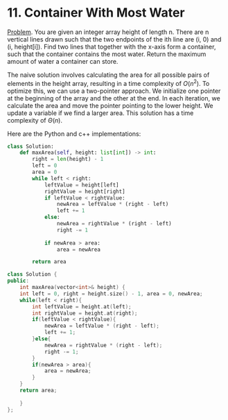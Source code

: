 # 11. Container With Most Water

[Problem](https://leetcode.com/problems/container-with-most-water/description/). You are given an integer array height of length n. There are n vertical lines drawn such that the two endpoints of the ith line are (i, 0) and (i, height[i]). Find two lines that together with the x-axis form a container, such that the container contains the most water. Return the maximum amount of water a container can store.


The naive solution involves calculating the area for all possible pairs of elements in the height array, resulting in a time complexity of $O(n^2)$. To optimize this, we can use a two-pointer approach. We initialize one pointer at the beginning of the array and the other at the end. In each iteration, we calculate the area and move the pointer pointing to the lower height. We update a variable if we find a larger area. This solution has a time complexity of $\Theta(n)$.

Here are the Python and c++ implementations: 

```python
class Solution:
    def maxArea(self, height: list[int]) -> int:
        right = len(height) - 1
        left = 0
        area = 0
        while left < right:
            leftValue = height[left]
            rightValue = height[right]
            if leftValue < rightValue:
                newArea = leftValue * (right - left)
                left += 1
            else:
                newArea = rightValue * (right - left)
                right -= 1
            
            if newArea > area:
                area = newArea

        return area
```

```c++
class Solution {
public:
    int maxArea(vector<int>& height) {
    int left = 0, right = height.size() - 1, area = 0, newArea;
    while(left < right){
        int leftValue = height.at(left);
        int rightValue = height.at(right);
        if(leftValue < rightValue){
            newArea = leftValue * (right - left);
            left += 1;
        }else{
            newArea = rightValue * (right - left);
            right -= 1;
        }
        if(newArea > area){
            area = newArea;
        }
    }
    return area;
        
    }
};
```